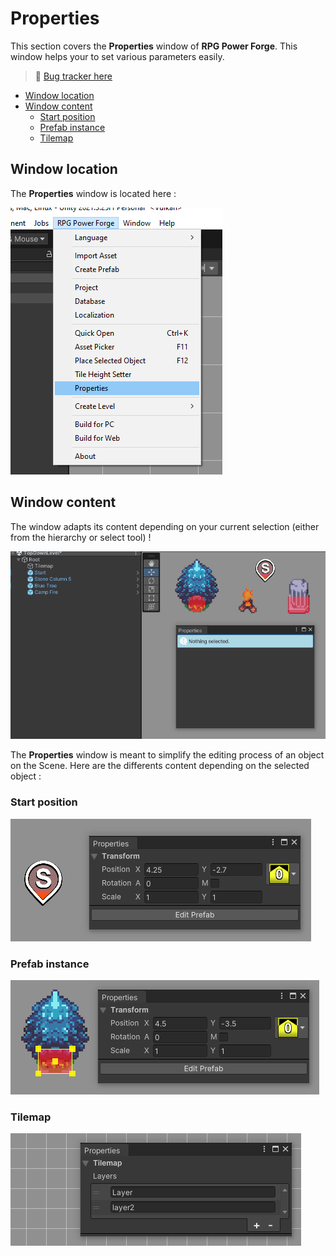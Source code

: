 # **Properties**

This section covers the **Properties** window of **RPG Power Forge**. This window helps your to set various parameters easily.

> 🐞 [Bug tracker here](https://trello.com/b/PIzgsYov/rpg-power-forge-road-map)


- [Window location](#window-location)
- [Window content](#window-content)
    - [Start position](#start-position)
    - [Prefab instance](#prefab-instance)
    - [Tilemap](#tilemap)

## **Window location**

The **Properties** window is located here : 

![window_location.png](./../media/properties/window_location.png)

## **Window content**

The window adapts its content depending on your current selection (either from the hierarchy or select tool) !

![select_objects.gif](./../media/properties/select_objects.gif)

The **Properties** window is meant to simplify the editing process of an object on the Scene. Here are the differents content depending on the selected object :

### **Start position**
![properties_start.PNG](./../media/properties/properties_start.PNG)

### **Prefab instance**
![properties_prefab_instance.PNG](./../media/properties/properties_prefab_instance.PNG)

### **Tilemap**
![properties_tilemap.PNG](./../media/properties/properties_tilemap.png)
